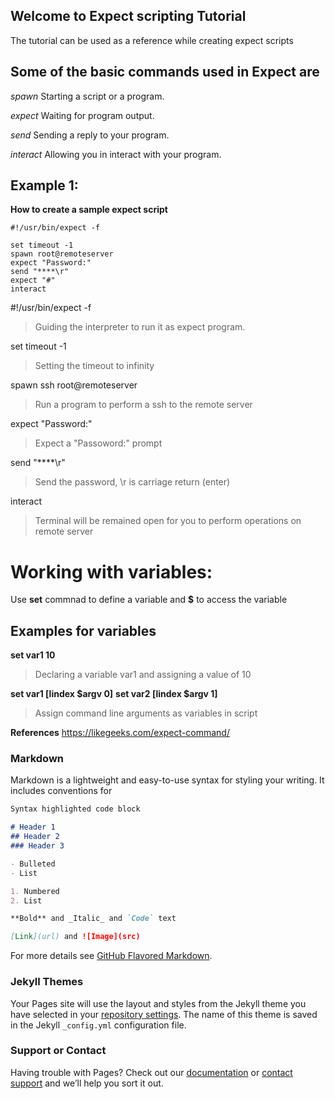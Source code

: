 ## Welcome to Expect scripting Tutorial

The tutorial can be used as a reference while creating expect scripts



## Some of the basic commands used in Expect are 
*spawn*     Starting a script or a program.

*expect*    Waiting for program output.

*send*       Sending a reply to your program.

*interact*   Allowing you in interact with your program.

## Example 1:
**How to create a sample expect script**

```
#!/usr/bin/expect -f

set timeout -1
spawn root@remoteserver
expect "Password:"
send "****\r"
expect "#"
interact
```


#!/usr/bin/expect -f
> Guiding the interpreter to run it as expect program.

set timeout -1
> Setting the timeout to infinity 

spawn ssh root@remoteserver
> Run a program to perform a ssh to the remote server

expect "Password:"
> Expect a "Passoword:" prompt

send "****\r"
> Send the password, \r is carriage return (enter)

interact
> Terminal will be remained open for you to perform operations on remote server


# Working with variables:

Use **set** commnad to define a variable and **$** to access the variable 

## Examples for variables

**set var1 10**
> Declaring a variable var1 and assigning a value of 10

**set var1 [lindex $argv 0]**
**set var2 [lindex $argv 1]**
> Assign command line arguments as variables in script





**References**
https://likegeeks.com/expect-command/









### Markdown

Markdown is a lightweight and easy-to-use syntax for styling your writing. It includes conventions for

```markdown
Syntax highlighted code block

# Header 1
## Header 2
### Header 3

- Bulleted
- List

1. Numbered
2. List

**Bold** and _Italic_ and `Code` text

[Link](url) and ![Image](src)
```

For more details see [GitHub Flavored Markdown](https://guides.github.com/features/mastering-markdown/).

### Jekyll Themes

Your Pages site will use the layout and styles from the Jekyll theme you have selected in your [repository settings](https://github.com/manoharendla/ExpectScriptExamples/settings). The name of this theme is saved in the Jekyll `_config.yml` configuration file.

### Support or Contact

Having trouble with Pages? Check out our [documentation](https://help.github.com/categories/github-pages-basics/) or [contact support](https://github.com/contact) and we’ll help you sort it out.
